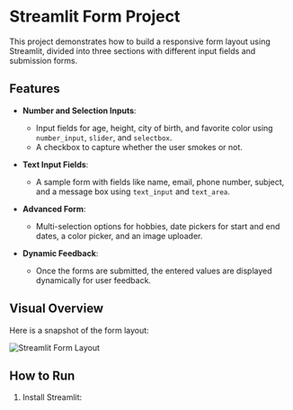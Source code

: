 # Streamlit Form Project

This project demonstrates how to build a responsive form layout using Streamlit, divided into three sections with different input fields and submission forms.

## Features

- **Number and Selection Inputs**: 
  - Input fields for age, height, city of birth, and favorite color using `number_input`, `slider`, and `selectbox`.
  - A checkbox to capture whether the user smokes or not.
  
- **Text Input Fields**: 
  - A sample form with fields like name, email, phone number, subject, and a message box using `text_input` and `text_area`.
  
- **Advanced Form**:
  - Multi-selection options for hobbies, date pickers for start and end dates, a color picker, and an image uploader.
  
- **Dynamic Feedback**:
  - Once the forms are submitted, the entered values are displayed dynamically for user feedback.

## Visual Overview

Here is a snapshot of the form layout:

![Streamlit Form Layout](<url-to-image>)  <!-- Replace with the link to the uploaded image file or GitHub-hosted image. -->

## How to Run

1. Install Streamlit:
   ```bash
  
